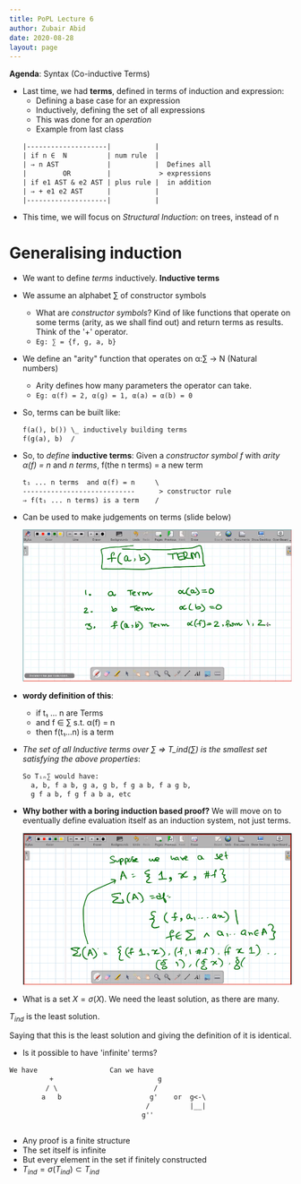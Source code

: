 ```yaml
---
title: PoPL Lecture 6
author: Zubair Abid
date: 2020-08-28
layout: page
---
```


**Agenda**: Syntax (Co-inductive Terms)

- Last time, we had **terms**, defined in terms of induction and expression:
    - Defining a base case for an expression
    - Inductively, defining the set of all expressions
    - This was done for an *operation*
    - Example from last class 
    ```
    |--------------------|           |
    | if n ∈  N          | num rule  |
    | ⇒ n AST            |           |  Defines all
    |         OR         |            > expressions
    | if e1 AST & e2 AST | plus rule |  in addition
    | ⇒ + e1 e2 AST      |           |
    |--------------------|           |
    ```
- This time, we will focus on *Structural Induction*: on trees, instead of n 

# Generalising induction

- We want to define *terms* inductively. **Inductive terms**
- We assume an alphabet ∑ of constructor symbols
    - What are *constructor symbols*? Kind of like functions that operate on
      some terms (arity, as we shall find out) and return terms as results. 
      Think of the '+' operator.
    - `Eg: ∑ = {f, g, a, b}`
- We define an "arity" function that operates on α:∑ → N (Natural numbers)
    - Arity defines how many parameters the operator can take.
    - `Eg: α(f) = 2, α(g) = 1, α(a) = α(b) = 0`
- So, terms can be built like: 
  ```
  f(a(), b()) \_ inductively building terms
  f(g(a), b)  /
  ```
- So, to *define* **inductive terms**: Given a *constructor symbol f* with 
  *arity α(f) = n* and *n terms*, f(the n terms) = a new term
  ```
  t₁ ... n terms  and α(f) = n     \
  ----------------------------      > constructor rule
  ⇒ f(t₁ ... n terms) is a term    /
  ```
- Can be used to make judgements on terms (slide below)
  
  ![What is an inductive proof](./6_inductive.png)
- **wordy definition of this**:
    - if t₁ ... n are Terms
    - and f ∈ ∑ s.t. α(f) = n
    - then f(t₁...n) is a term
- *The set of all Inductive terms over ∑ ⇒ T_ind(∑) is the smallest set
  satisfying the above properties*:
  
  ```
  So Tᵢₙ∑ would have: 
    a, b, f a b, g a, g b, f g a b, f a g b, 
    g f a b, f g f a b a, etc
  ```
- **Why bother with a boring induction based proof?** We will move on to
  eventually define evaluation itself as an induction system, not just terms.




  ![Example of an inductive proof](./6_demo_ind.png)
- What is a set $X = \sigma(X)$. We need the least solution, as there
are many. 

$T_{ind}$ is the least solution.

Saying that this is the least solution and giving the definition of it
is identical.
- Is it possible to have 'infinite' terms? 

```
We have                  Can we have
          +                          g
         / \                        / 
        a   b                      g'    or  g<-\
                                  /          |__| 
                                 g''
        
```
- Any proof is a finite structure
- The set itself is infinite
- But every element in the set if finitely constructed
- $T_{ind} = \sigma(T_{ind}) \subset T_{ind}$
